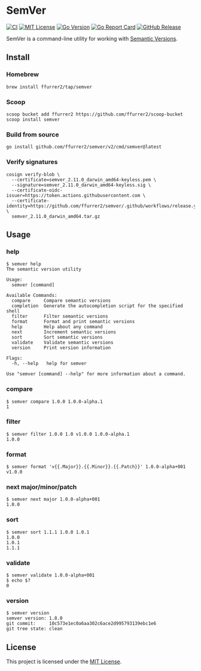 <!-- SPDX-License-Identifier: MIT -->

# SemVer

[![CI](https://github.com/ffurrer2/semver/workflows/CI/badge.svg)](https://github.com/ffurrer2/semver/actions?query=workflow%3ACI)
[![MIT License](https://img.shields.io/github/license/ffurrer2/semver)](https://github.com/ffurrer2/semver/blob/main/LICENSE)
[![Go Version](https://img.shields.io/github/go-mod/go-version/ffurrer2/semver)](https://img.shields.io/github/go-mod/go-version/ffurrer2/semver)
[![Go Report Card](https://goreportcard.com/badge/github.com/ffurrer2/semver)](https://goreportcard.com/report/github.com/ffurrer2/semver)
[![GitHub Release](https://img.shields.io/github/v/release/ffurrer2/semver?sort=semver)](https://github.com/ffurrer2/semver/releases/latest)

SemVer is a command-line utility for working with [Semantic Versions](https://semver.org/).

## Install

### Homebrew

```shell
brew install ffurrer2/tap/semver
```

### Scoop

```shell
scoop bucket add ffurrer2 https://github.com/ffurrer2/scoop-bucket
scoop install semver
```

### Build from source

```shell
go install github.com/ffurrer2/semver/v2/cmd/semver@latest
```

### Verify signatures

```shell
cosign verify-blob \
  --certificate=semver_2.11.0_darwin_amd64-keyless.pem \
  --signature=semver_2.11.0_darwin_amd64-keyless.sig \
  --certificate-oidc-issuer=https://token.actions.githubusercontent.com \
  --certificate-identity=https://github.com/ffurrer2/semver/.github/workflows/release.yml@refs/tags/v2.11.0 \
  semver_2.11.0_darwin_amd64.tar.gz
```

## Usage

### help

```console
$ semver help
The semantic version utility

Usage:
  semver [command]

Available Commands:
  compare     Compare semantic versions
  completion  Generate the autocompletion script for the specified shell
  filter      Filter semantic versions
  format      Format and print semantic versions
  help        Help about any command
  next        Increment semantic versions
  sort        Sort semantic versions
  validate    Validate semantic versions
  version     Print version information

Flags:
  -h, --help   help for semver

Use "semver [command] --help" for more information about a command.
```

### compare

```console
$ semver compare 1.0.0 1.0.0-alpha.1
1
```

### filter

```console
$ semver filter 1.0.0 1.0 v1.0.0 1.0.0-alpha.1
1.0.0
```

### format

```console
$ semver format 'v{{.Major}}.{{.Minor}}.{{.Patch}}' 1.0.0-alpha+001
v1.0.0
```

### next major/minor/patch

```console
$ semver next major 1.0.0-alpha+001
1.0.0
```

### sort

```console
$ semver sort 1.1.1 1.0.0 1.0.1
1.0.0
1.0.1
1.1.1
```

### validate

```console
$ semver validate 1.0.0-alpha+001
$ echo $?
0
```

### version

```console
$ semver version
semver version: 1.8.0
git commit:     10c573e1ec0a6aa302c6ace2d995793139ebc1e6
git tree state: clean
```

## License

This project is licensed under the [MIT License](LICENSE).
